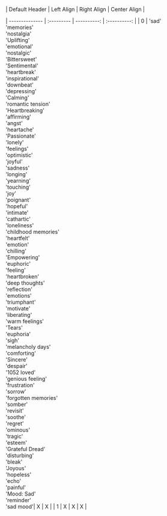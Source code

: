 | Default Header | Left Align | Right Align | Center Align |

| -------------- | :--------- | ----------: | :----------: |
|        0       | 'sad' <br> 'memories' <br> 'nostalgia' <br> 'Uplifting' <br> 'emotional' <br> 'nostalgic' <br> 'Bittersweet' <br> 'Sentimental' <br> 'heartbreak' <br> 'inspirational' <br> 'downbeat' <br> 'depressing' <br> 'Calming' <br> 'romantic tension' <br> 'Heartbreaking' <br> 'affirming' <br> 'angst' <br> 'heartache' <br> 'Passionate' <br> 'lonely' <br> 'feelings' <br> 'optimistic' <br> 'joyful' <br> 'sadness' <br> 'longing' <br> 'yearning' <br> 'touching' <br> 'joy' <br> 'poignant' <br> 'hopeful' <br> 'intimate' <br> 'cathartic' <br> 'loneliness' <br> 'childhood memories' <br> 'heartfelt' <br> 'emotion' <br> 'chilling' <br> 'Empowering' <br> 'euphoric' <br> 'feeling' <br> 'heartbroken' <br> 'deep thoughts' <br> 'reflection' <br> 'emotions' <br> 'triumphant' <br> 'motivate' <br> 'liberating' <br> 'warm feelings' <br> 'Tears' <br> 'euphoria' <br> 'sigh' <br> 'melancholy days' <br> 'comforting' <br> 'Sincere' <br> 'despair' <br> '1052 loved' <br> 'genious feeling' <br> 'frustration' <br> 'sorrow' <br> 'forgotten memories' <br> 'somber' <br> 'revisit' <br> 'soothe' <br> 'regret' <br> 'ominous' <br> 'tragic' <br> 'esteem' <br> 'Grateful Dread' <br> 'disturbing' <br> 'bleak' <br> 'Joyous' <br> 'hopeless' <br> 'echo' <br> 'painful' <br> 'Mood: Sad' <br> 'reminder' <br> 'sad mood'|   X   |   X   |
|        1       |      X     |      X      |      X       |
